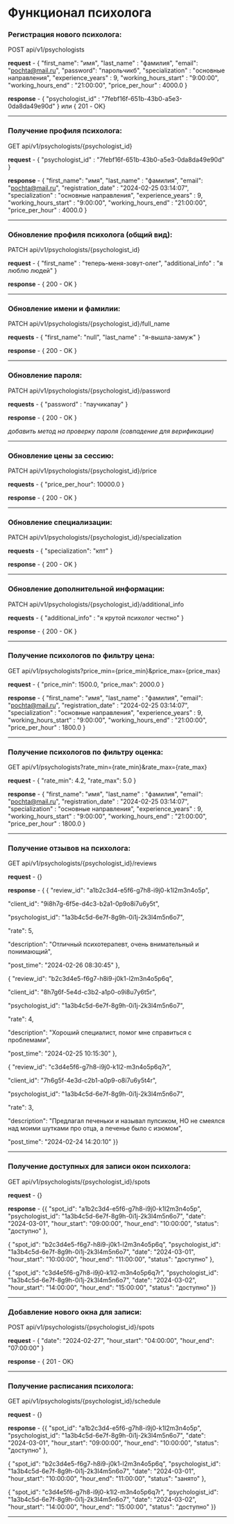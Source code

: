 ﻿# Функционал психолога

### Регистрация нового психолога:

POST api/v1/psychologists

**request** - { 
"first_name": "имя",
"last_name" : "фамилия",
"email": "pochta@mail.ru",
"password": "парольчикб",
"specialization" : "основные направления",
"experience_years" : 9,
"working_hours_start" : "9:00:00",
"working_hours_end" : "21:00:00",
"price_per_hour" : 4000.0
}

**response** - { "psychologist_id" : "7febf16f-651b-43b0-a5e3-0da8da49e90d" } или { 201 - OK} 

---

### Получение профиля психолога:

GET api/v1/psychologists/{psychologist_id}

**request** - { "psychologist_id" : "7febf16f-651b-43b0-a5e3-0da8da49e90d" }

**response** - {
"first_name": "имя",
"last_name" : "фамилия",
"email": "pochta@mail.ru",
"registration_date" : "2024-02-25 03:14:07",
"specialization" : "основные направления",
"experience_years" : 9,
"working_hours_start" : "9:00:00",
"working_hours_end" : "21:00:00",
"price_per_hour" : 4000.0
}

---

### Обновление профиля психолога (общий вид):

PATCH api/v1/psychologists/{psychologist_id}

**request** - {
"first_name" : "теперь-меня-зовут-олег",
"additional_info" : "я люблю людей"
}

**response** - { 200 - OK }

---

### Обновление имени и фамилии:

PATCH api/v1/psychologists/{psychologist_id}/full_name

**requests** - {
"first_name": "null",
"last_name" : "я-вышла-замуж"
}

**response** - { 200 - OK }

---

### Обновление пароля:

PATCH api/v1/psychologists/{psychologist_id}/password

**requests** - {
"password" : "паучикапау"
}

**response** - { 200 - OK }

_добавить метод на проверку пароля (совпадение для верификации)_

---

### Обновление цены за сессию:

PATCH api/v1/psychologists/{psychologist_id}/price

**requests** - {
"price_per_hour": 10000.0
}

**response** - { 200 - OK }

---

### Обновление специализации:

PATCH api/v1/psychologists/{psychologist_id}/specialization

**requests** - {
"specialization": "кпт"
}

**response** - { 200 - OK }

---

### Обновление дополнительной информации:

PATCH api/v1/psychologists/{psychologist_id}/additional_info

**requests** - {
"additional_info" : "я крутой психолог честно"
}

**response** - { 200 - OK }

---

### Получение психологов по фильтру цена:

GET api/v1/psychologists?price_min={price_min}&price_max={price_max}

**request** - {
"price_min": 1500.0,
"price_max": 2000.0
}

**response** - {
"first_name": "имя",
"last_name" : "фамилия",
"email": "pochta@mail.ru",
"registration_date" : "2024-02-25 03:14:07",
"specialization" : "основные направления",
"experience_years" : 9,
"working_hours_start" : "9:00:00",
"working_hours_end" : "21:00:00",
"price_per_hour" : 1800.0
}

---

### Получение психологов по фильтру оценка:

GET api/v1/psychologists?rate_min={rate_min}&rate_max={rate_max}

**request** - {
"rate_min": 4.2,
"rate_max": 5.0
}

**response** - {
"first_name": "имя",
"last_name" : "фамилия",
"email": "pochta@mail.ru",
"registration_date" : "2024-02-25 03:14:07",
"specialization" : "основные направления",
"experience_years" : 9,
"working_hours_start" : "9:00:00",
"working_hours_end" : "21:00:00",
"price_per_hour" : 1800.0
}

---

### Получение отзывов на психолога:

GET api/v1/psychologists/{psychologist_id}/reviews

**request** - {}

**response** - {
{
"review_id": "a1b2c3d4-e5f6-g7h8-i9j0-k1l2m3n4o5p",

"client_id": "9i8h7g-6f5e-d4c3-b2a1-0p9o8i7u6y5t",

"psychologist_id": "1a3b4c5d-6e7f-8g9h-0i1j-2k3l4m5n6o7",

"rate": 5,

"description": "Отличный психотерапевт, очень внимательный и понимающий",

"post_time": "2024-02-26 08:30:45"
},

{
"review_id": "b2c3d4e5-f6g7-h8i9-j0k1-l2m3n4o5p6q",

"client_id": "8h7g6f-5e4d-c3b2-a1p0-o9i8u7y6t5r",

"psychologist_id": "1a3b4c5d-6e7f-8g9h-0i1j-2k3l4m5n6o7",

"rate": 4,

"description": "Хороший специалист, помог мне справиться с проблемами",

"post_time": "2024-02-25 10:15:30"
},

{
"review_id": "c3d4e5f6-g7h8-i9j0-k1l2-m3n4o5p6q7r",

"client_id": "7h6g5f-4e3d-c2b1-a0p9-o8i7u6y5t4r",

"psychologist_id": "1a3b4c5d-6e7f-8g9h-0i1j-2k3l4m5n6o7",

"rate": 3,

"description": "Предлагал печеньки и называл пупсиком, НО не смеялся над моими шутками про отца, а печенье было с изюмом",

"post_time": "2024-02-24 14:20:10"
}}

---

### Получение доступных для записи окон психолога:

GET api/v1/psychologists/{psychologist_id}/spots

**request** - {}

**response** - {{
"spot_id": "a1b2c3d4-e5f6-g7h8-i9j0-k1l2m3n4o5p",
"psychologist_id": "1a3b4c5d-6e7f-8g9h-0i1j-2k3l4m5n6o7",
"date": "2024-03-01",
"hour_start": "09:00:00",
"hour_end": "10:00:00",
"status": "доступно"
},

{
"spot_id": "b2c3d4e5-f6g7-h8i9-j0k1-l2m3n4o5p6q",
"psychologist_id": "1a3b4c5d-6e7f-8g9h-0i1j-2k3l4m5n6o7",
"date": "2024-03-01",
"hour_start": "10:00:00",
"hour_end": "11:00:00",
"status": "доступно"
},

{
"spot_id": "c3d4e5f6-g7h8-i9j0-k1l2-m3n4o5p6q7r",
"psychologist_id": "1a3b4c5d-6e7f-8g9h-0i1j-2k3l4m5n6o7",
"date": "2024-03-02",
"hour_start": "14:00:00",
"hour_end": "15:00:00",
"status": "доступно"
}}

---

### Добавление нового окна для записи:

POST api/v1/psychologists/{psychologist_id}/spots

**request** - {
"date": "2024-02-27",
"hour_start": "04:00:00",
"hour_end": "07:00:00"
}

**response** - { 201 - OK}

---

### Получение расписания психолога:

GET api/v1/psychologists/{psychologist_id}/schedule

**request** - {}

**response** - {{
"spot_id": "a1b2c3d4-e5f6-g7h8-i9j0-k1l2m3n4o5p",
"psychologist_id": "1a3b4c5d-6e7f-8g9h-0i1j-2k3l4m5n6o7",
"date": "2024-03-01",
"hour_start": "09:00:00",
"hour_end": "10:00:00",
"status": "доступно"
},

{
"spot_id": "b2c3d4e5-f6g7-h8i9-j0k1-l2m3n4o5p6q",
"psychologist_id": "1a3b4c5d-6e7f-8g9h-0i1j-2k3l4m5n6o7",
"date": "2024-03-01",
"hour_start": "10:00:00",
"hour_end": "11:00:00",
"status": "занято"
},

{
"spot_id": "c3d4e5f6-g7h8-i9j0-k1l2-m3n4o5p6q7r",
"psychologist_id": "1a3b4c5d-6e7f-8g9h-0i1j-2k3l4m5n6o7",
"date": "2024-03-02",
"hour_start": "14:00:00",
"hour_end": "15:00:00",
"status": "доступно"
}}

---

